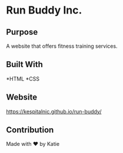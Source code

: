 # Run Buddy Inc.

## Purpose
A website that offers fitness training services. 

## Built With 
*HTML
*CSS

## Website 
https://kespitalnic.github.io/run-buddy/

## Contribution 
Made with ❤️ by Katie
